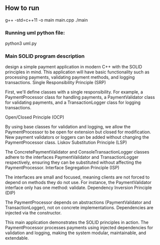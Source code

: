 ## How to run

g++ -std=c++11 -o main main.cpp
./main

### Running uml python file:
python3 uml.py


### Main SOLID program description

design a simple payment application in modern C++ with the SOLID principles in mind. This application will have basic functionality such as processing payments, validating payment methods, and logging transactions.
Single Responsibility Principle (SRP)

First, we'll define classes with a single responsibility. For example, a PaymentProcessor class for handling payments, a PaymentValidator class for validating payments, and a TransactionLogger class for logging transactions.

Open/Closed Principle (OCP)

By using base classes for validation and logging, we allow the PaymentProcessor to be open for extension but closed for modification. New payment validators or loggers can be added without changing the PaymentProcessor class.
Liskov Substitution Principle (LSP)

The ConcretePaymentValidator and ConsoleTransactionLogger classes adhere to the interfaces PaymentValidator and TransactionLogger respectively, ensuring they can be substituted without affecting the PaymentProcessor.
Interface Segregation Principle (ISP)

The interfaces are small and focused, meaning clients are not forced to depend on methods they do not use. For instance, the PaymentValidator interface only has one method: validate.
Dependency Inversion Principle (DIP)

The PaymentProcessor depends on abstractions (PaymentValidator and TransactionLogger), not on concrete implementations. Dependencies are injected via the constructor.

This main application demonstrates the SOLID principles in action. The PaymentProcessor processes payments using injected dependencies for validation and logging, making the system modular, maintainable, and extendable.
